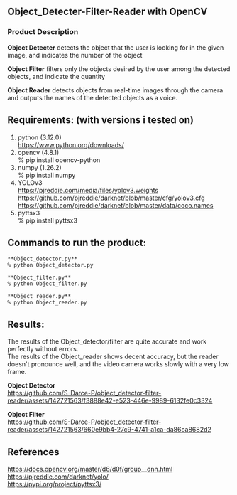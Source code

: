 ## Object_Detecter-Filter-Reader with OpenCV
### Product Description
**Object Detecter** detects the object that the user is looking for in the given image, and indicates the number of the object

**Object Filter** filters only the objects desired by the user among the detected objects, and indicate the quantity

**Object Reader** detects objects from real-time images through the camera and outputs the names of the detected objects as a voice.

## **Requirements: (with versions i tested on)**
1. python          (3.12.0)  
https://www.python.org/downloads/
2. opencv          (4.8.1)  
% pip install opencv-python
3. numpy           (1.26.2)  
% pip install numpy
4. YOLOv3  
https://pjreddie.com/media/files/yolov3.weights  
https://github.com/pjreddie/darknet/blob/master/cfg/yolov3.cfg  
https://github.com/pjreddie/darknet/blob/master/data/coco.names  
5. pyttsx3  
% pip install pyttsx3

## **Commands to run the product:**
```
**Object_detector.py**
% python Object_detector.py

**Object_filter.py**
% python Object_filter.py

**Object_reader.py**
% python Object_reader.py
```

## **Results:**
The results of the Object_detector/filter are quite accurate and work perfectly without errors.  
The results of the Object_reader shows decent accuracy, but the reader doesn't pronounce well, and the video camera works slowly with a very low frame.

**Object Detector**  
https://github.com/S-Darce-P/object_detector-filter-reader/assets/142721563/f3888e42-e523-446e-9989-6132fe0c3324

**Object Filter**  
https://github.com/S-Darce-P/object_detector-filter-reader/assets/142721563/660e9bb4-27c9-4741-a1ca-da86ca8682d2

## **References**
https://docs.opencv.org/master/d6/d0f/group__dnn.html  
https://pjreddie.com/darknet/yolo/  
https://pypi.org/project/pyttsx3/
